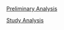 

[Preliminary Analysis](https://run.pavlovia.org/simonedambrogio/research-record-mental-account-replication/)

[Study Analysis](https://run.pavlovia.org/simonedambrogio/mmar-analysis)
